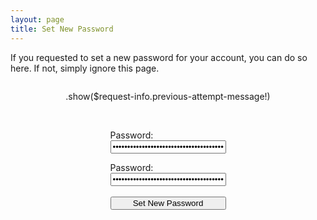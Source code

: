 ```yaml
---
layout: page
title: Set New Password
---
```

If you requested to set a new password for your account, you can do so here. If not, simply ignore this page.

<form action="/command/set-new-password" method="post">
	<input type="hidden" name="name" value=".show($request-info!.name)">
	<div style="display:flex; flex-direction:column; justify-content:center; margin-bottom:50px;">
		<div style="margin-left:auto; margin-right:auto;">
			<p>.show($request-info.previous-attempt-message!)</p>
		</div>
		<div style="margin-left:auto; margin-right:auto;">
			<br>
			<p style="margin-bottom:0px">Password:</p>
			<input style="color:black;" type="password" name="set-new-password-1" value=".show($request-info.set-new-password-1!)">
			<br>
			<p style="margin-bottom:0px">Password:</p>
			<input style="color:black;" type="password" name="set-new-password-2" value=".show($request-info.set-new-password-2!)">
			<br>
			<br>
			<input style="width:100%; color:black;" type="submit" value="Set New Password">
		</div>
	</div>
</form>
